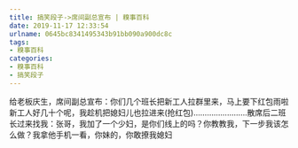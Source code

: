 ```yaml
---
title: 搞笑段子->席间副总宣布 | 糗事百科
date: 2019-11-17 12:33:54
urlname: 0645bc8341495343b91bb090a900dc8c
tags: 
- 糗事百科
categories:
- 糗事百科
- 搞笑段子
---
```

给老板庆生，席间副总宣布：你们几个班长把新工人拉群里来，马上要下红包雨啦新工人好几十个呢，我趁机把媳妇儿也拉进来(抢红包)……………………散席后二班长过来找我：张哥，我加了一个少妇，是你们线上的吗？你教教我，下一步我该怎么做？我拿他手机一看，你妹的，你敢撩我媳妇



